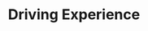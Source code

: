 ---
layout: post
title: Driving Experience
client: Audi
agency:
    - doubleyou
tech:
  - flash
  - actionscript-3
tags:
  - doubleyou
  - flash
  - as3
image: "/public/img/audi-driving-experience/audi-driving-experience.jpg"
---